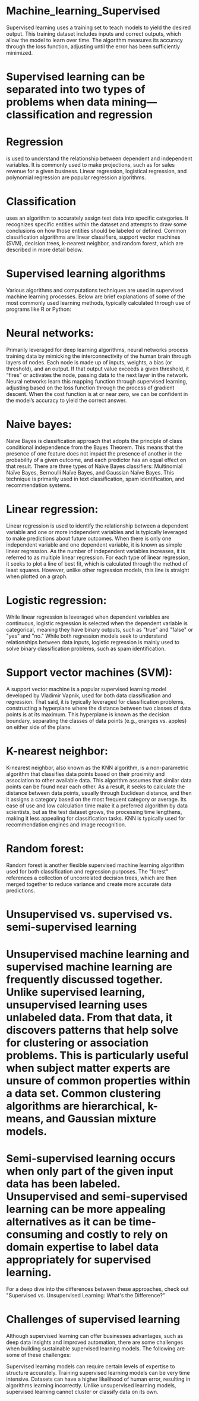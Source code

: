 # Machine_learning_Supervised
Supervised learning uses a training set to teach models to yield the desired output. This training dataset includes inputs and correct outputs, which allow the model to learn over time. The algorithm measures its accuracy through the loss function, adjusting until the error has been sufficiently minimized.
# Supervised learning can be separated into two types of problems when data mining—classification and regression
# Regression 
is used to understand the relationship between dependent and independent variables. It is commonly used to make projections, such as for sales revenue for a given business. Linear regression, logistical regression, and polynomial regression are popular regression algorithms.
# Classification
uses an algorithm to accurately assign test data into specific categories. It recognizes specific entities within the dataset and attempts to draw some conclusions on how those entities should be labeled or defined. Common classification algorithms are linear classifiers, support vector machines (SVM), decision trees, k-nearest neighbor, and random forest, which are described in more detail below.

# Supervised learning algorithms 
Various algorithms and computations techniques are used in supervised machine learning processes. Below are brief explanations of some of the most commonly used learning methods, typically calculated through use of programs like R or Python:

# Neural networks:
Primarily leveraged for deep learning algorithms, neural networks process training data by mimicking the interconnectivity of the human brain through layers of nodes. Each node is made up of inputs, weights, a bias (or threshold), and an output. If that output value exceeds a given threshold, it “fires” or activates the node, passing data to the next layer in the network. Neural networks learn this mapping function through supervised learning, adjusting based on the loss function through the process of gradient descent. When the cost function is at or near zero, we can be confident in the model’s accuracy to yield the correct answer.
# Naive bayes:
Naive Bayes is classification approach that adopts the principle of class conditional independence from the Bayes Theorem. This means that the presence of one feature does not impact the presence of another in the probability of a given outcome, and each predictor has an equal effect on that result. There are three types of Naïve Bayes classifiers: Multinomial Naïve Bayes, Bernoulli Naïve Bayes, and Gaussian Naïve Bayes. This technique is primarily used in text classification, spam identification, and recommendation systems.
# Linear regression:
Linear regression is used to identify the relationship between a dependent variable and one or more independent variables and is typically leveraged to make predictions about future outcomes. When there is only one independent variable and one dependent variable, it is known as simple linear regression. As the number of independent variables increases, it is referred to as multiple linear regression. For each type of linear regression, it seeks to plot a line of best fit, which is calculated through the method of least squares. However, unlike other regression models, this line is straight when plotted on a graph.
# Logistic regression:
While linear regression is leveraged when dependent variables are continuous, logistic regression is selected when the dependent variable is categorical, meaning they have binary outputs, such as "true" and "false" or "yes" and "no." While both regression models seek to understand relationships between data inputs, logistic regression is mainly used to solve binary classification problems, such as spam identification.
# Support vector machines (SVM):
A support vector machine is a popular supervised learning model developed by Vladimir Vapnik, used for both data classification and regression. That said, it is typically leveraged for classification problems, constructing a hyperplane where the distance between two classes of data points is at its maximum. This hyperplane is known as the decision boundary, separating the classes of data points (e.g., oranges vs. apples) on either side of the plane.
# K-nearest neighbor:
K-nearest neighbor, also known as the KNN algorithm, is a non-parametric algorithm that classifies data points based on their proximity and association to other available data. This algorithm assumes that similar data points can be found near each other. As a result, it seeks to calculate the distance between data points, usually through Euclidean distance, and then it assigns a category based on the most frequent category or average. Its ease of use and low calculation time make it a preferred algorithm by data scientists, but as the test dataset grows, the processing time lengthens, making it less appealing for classification tasks. KNN is typically used for recommendation engines and image recognition.
# Random forest:
Random forest is another flexible supervised machine learning algorithm used for both classification and regression purposes. The "forest" references a collection of uncorrelated decision trees, which are then merged together to reduce variance and create more accurate data predictions.

# Unsupervised vs. supervised vs. semi-supervised learning
# Unsupervised machine learning and supervised machine learning are frequently discussed together. Unlike supervised learning, unsupervised learning uses unlabeled data. From that data, it discovers patterns that help solve for clustering or association problems. This is particularly useful when subject matter experts are unsure of common properties within a data set. Common clustering algorithms are hierarchical, k-means, and Gaussian mixture models.

# Semi-supervised learning occurs when only part of the given input data has been labeled. Unsupervised and semi-supervised learning can be more appealing alternatives as it can be time-consuming and costly to rely on domain expertise to label data appropriately for supervised learning.

For a deep dive into the differences between these approaches, check out "Supervised vs. Unsupervised Learning: What's the Difference?"

# Challenges of supervised learning
Although supervised learning can offer businesses advantages, such as deep data insights and improved automation, there are some challenges when building sustainable supervised learning models. The following are some of these challenges:

Supervised learning models can require certain levels of expertise to structure accurately.
Training supervised learning models can be very time intensive.
Datasets can have a higher likelihood of human error, resulting in algorithms learning incorrectly.
Unlike unsupervised learning models, supervised learning cannot cluster or classify data on its own.


